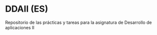 # DDAII (ES)

Repositorio de las prácticas y tareas para la asignatura de Desarrollo de aplicaciones II
